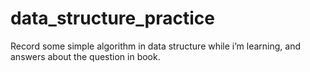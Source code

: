 # data_structure_practice
Record some simple algorithm in data structure while i’m learning, and answers about the question in book.
